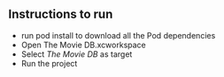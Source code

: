 ## Instructions to run

- run pod install to download all the Pod dependencies
- Open The Movie DB.xcworkspace
- Select *The Movie DB* as target
- Run the project
